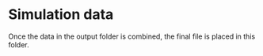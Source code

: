 # Simulation data
Once the data in the output folder is combined, the final file is placed in this folder.